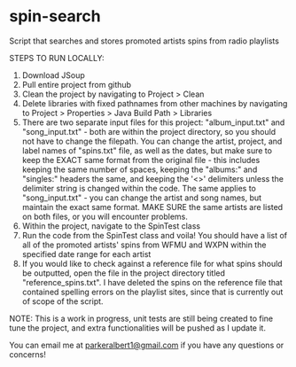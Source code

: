 # spin-search
Script that searches and stores promoted artists spins from radio playlists

STEPS TO RUN LOCALLY:
1. Download JSoup
2. Pull entire project from github
3. Clean the project by navigating to Project > Clean
4. Delete libraries with fixed pathnames from other machines by navigating to Project > Properties > Java Build Path > Libraries
5. There are two separate input files for this project: "album_input.txt" and "song_input.txt" - both are within the project directory, so you should not have to change the filepath. You can change the artist, project, and label names of "spins.txt" file, as well as the dates, but make sure to keep the EXACT same format from the original file - this includes keeping the same number of spaces, keeping the "albums:" and "singles:" headers the same, and keeping the '<>' delimiters unless the delimiter string is changed within the code. The same applies to "song_input.txt" - you can change the artist and song names, but maintain the exact same format. MAKE SURE the same artists are listed on both files, or you will encounter problems.
6. Within the project, navigate to the SpinTest class
7. Run the code from the SpinTest class and voila! You should have a list of all of the promoted artists' spins from WFMU and WXPN within the specified 
   date range for each artist
8. If you would like to check against a reference file for what spins should be outputted, open the file in the project directory titled "reference_spins.txt". I have deleted the spins on the reference file that contained spelling errors on the playlist sites, since that is currently out of scope of the script.

NOTE: This is a work in progress, unit tests are still being created to fine tune the project, and extra functionalities will be pushed as I update it.

You can email me at parkeralbert1@gmail.com if you have any questions or concerns!

